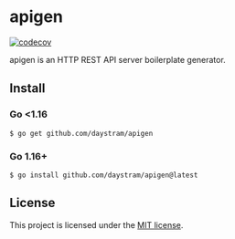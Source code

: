# apigen

[![codecov](https://codecov.io/gh/daystram/apigen/branch/main/graph/badge.svg?token=xaElJVPCRy)](https://codecov.io/gh/daystram/apigen)

apigen is an HTTP REST API server boilerplate generator.

## Install

### Go <1.16

```shell
$ go get github.com/daystram/apigen
```

### Go 1.16+

```shell
$ go install github.com/daystram/apigen@latest
```

## License

This project is licensed under the [MIT license](LICENSE).
